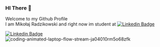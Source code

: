 ### HI There 👋<br>
Welcome to my Github Profile<br>
I am Mikołaj Radzikowski and right now im student at
[![Linkedin Badge](https://img.shields.io/badge/-LinkedIn-0e76a8?style=flat-square&logo=Linkedin&logoColor=white)](https://www.ur.edu.pl/pl/)

[![Linkedin Badge](https://img.shields.io/badge/-LinkedIn-0e76a8?style=flat-square&logo=Linkedin&logoColor=white)](https://www.linkedin.com/in/mikołaj-radzikk-461841244/)
<br>
![coding-animated-laptop-flow-stream-ja04010rm5o68zfk](https://github.com/jarekmadczak/jarekmadczak/assets/82841077/ef1afa3a-2469-4079-9ac9-c0c441359ef2)
